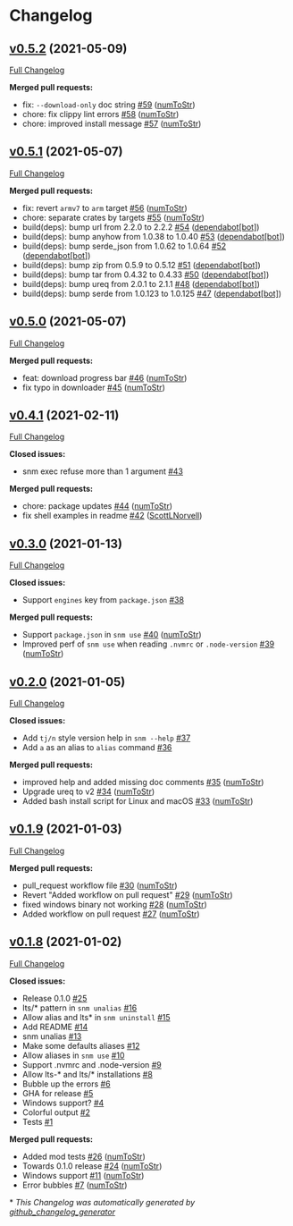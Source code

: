 # Changelog

## [v0.5.2](https://github.com/numtostr/snm/tree/v0.5.2) (2021-05-09)

[Full Changelog](https://github.com/numtostr/snm/compare/v0.5.1...v0.5.2)

**Merged pull requests:**

- fix: `--download-only` doc string [\#59](https://github.com/numToStr/snm/pull/59) ([numToStr](https://github.com/numToStr))
- chore: fix clippy lint errors [\#58](https://github.com/numToStr/snm/pull/58) ([numToStr](https://github.com/numToStr))
- chore: improved install message [\#57](https://github.com/numToStr/snm/pull/57) ([numToStr](https://github.com/numToStr))

## [v0.5.1](https://github.com/numtostr/snm/tree/v0.5.1) (2021-05-07)

[Full Changelog](https://github.com/numtostr/snm/compare/v0.5.0...v0.5.1)

**Merged pull requests:**

- fix: revert `armv7` to `arm` target [\#56](https://github.com/numToStr/snm/pull/56) ([numToStr](https://github.com/numToStr))
- chore: separate crates by targets [\#55](https://github.com/numToStr/snm/pull/55) ([numToStr](https://github.com/numToStr))
- build\(deps\): bump url from 2.2.0 to 2.2.2 [\#54](https://github.com/numToStr/snm/pull/54) ([dependabot[bot]](https://github.com/apps/dependabot))
- build\(deps\): bump anyhow from 1.0.38 to 1.0.40 [\#53](https://github.com/numToStr/snm/pull/53) ([dependabot[bot]](https://github.com/apps/dependabot))
- build\(deps\): bump serde\_json from 1.0.62 to 1.0.64 [\#52](https://github.com/numToStr/snm/pull/52) ([dependabot[bot]](https://github.com/apps/dependabot))
- build\(deps\): bump zip from 0.5.9 to 0.5.12 [\#51](https://github.com/numToStr/snm/pull/51) ([dependabot[bot]](https://github.com/apps/dependabot))
- build\(deps\): bump tar from 0.4.32 to 0.4.33 [\#50](https://github.com/numToStr/snm/pull/50) ([dependabot[bot]](https://github.com/apps/dependabot))
- build\(deps\): bump ureq from 2.0.1 to 2.1.1 [\#48](https://github.com/numToStr/snm/pull/48) ([dependabot[bot]](https://github.com/apps/dependabot))
- build\(deps\): bump serde from 1.0.123 to 1.0.125 [\#47](https://github.com/numToStr/snm/pull/47) ([dependabot[bot]](https://github.com/apps/dependabot))

## [v0.5.0](https://github.com/numtostr/snm/tree/v0.5.0) (2021-05-07)

[Full Changelog](https://github.com/numtostr/snm/compare/v0.4.1...v0.5.0)

**Merged pull requests:**

- feat: download progress bar [\#46](https://github.com/numToStr/snm/pull/46) ([numToStr](https://github.com/numToStr))
- fix typo in downloader [\#45](https://github.com/numToStr/snm/pull/45) ([numToStr](https://github.com/numToStr))

## [v0.4.1](https://github.com/numtostr/snm/tree/v0.4.1) (2021-02-11)

[Full Changelog](https://github.com/numtostr/snm/compare/v0.3.0...v0.4.1)

**Closed issues:**

- snm exec refuse more than 1 argument [\#43](https://github.com/numToStr/snm/issues/43)

**Merged pull requests:**

- chore: package updates [\#44](https://github.com/numToStr/snm/pull/44) ([numToStr](https://github.com/numToStr))
- fix shell examples in readme [\#42](https://github.com/numToStr/snm/pull/42) ([ScottLNorvell](https://github.com/ScottLNorvell))

## [v0.3.0](https://github.com/numtostr/snm/tree/v0.3.0) (2021-01-13)

[Full Changelog](https://github.com/numtostr/snm/compare/v0.2.0...v0.3.0)

**Closed issues:**

- Support `engines` key from `package.json` [\#38](https://github.com/numToStr/snm/issues/38)

**Merged pull requests:**

- Support `package.json` in `snm use` [\#40](https://github.com/numToStr/snm/pull/40) ([numToStr](https://github.com/numToStr))
- Improved perf of `snm use` when reading `.nvmrc` or `.node-version` [\#39](https://github.com/numToStr/snm/pull/39) ([numToStr](https://github.com/numToStr))

## [v0.2.0](https://github.com/numtostr/snm/tree/v0.2.0) (2021-01-05)

[Full Changelog](https://github.com/numtostr/snm/compare/v0.1.9...v0.2.0)

**Closed issues:**

- Add `tj/n` style version help in `snm --help` [\#37](https://github.com/numToStr/snm/issues/37)
- Add `a` as an alias to `alias` command [\#36](https://github.com/numToStr/snm/issues/36)

**Merged pull requests:**

- improved help and added missing doc comments [\#35](https://github.com/numToStr/snm/pull/35) ([numToStr](https://github.com/numToStr))
- Upgrade ureq to v2 [\#34](https://github.com/numToStr/snm/pull/34) ([numToStr](https://github.com/numToStr))
- Added bash install script for Linux and macOS [\#33](https://github.com/numToStr/snm/pull/33) ([numToStr](https://github.com/numToStr))

## [v0.1.9](https://github.com/numtostr/snm/tree/v0.1.9) (2021-01-03)

[Full Changelog](https://github.com/numtostr/snm/compare/v0.1.8...v0.1.9)

**Merged pull requests:**

- pull\_request workflow file [\#30](https://github.com/numToStr/snm/pull/30) ([numToStr](https://github.com/numToStr))
- Revert "Added workflow on pull request" [\#29](https://github.com/numToStr/snm/pull/29) ([numToStr](https://github.com/numToStr))
- fixed windows binary not working [\#28](https://github.com/numToStr/snm/pull/28) ([numToStr](https://github.com/numToStr))
- Added workflow on pull request [\#27](https://github.com/numToStr/snm/pull/27) ([numToStr](https://github.com/numToStr))

## [v0.1.8](https://github.com/numtostr/snm/tree/v0.1.8) (2021-01-02)

[Full Changelog](https://github.com/numtostr/snm/compare/e3cd4480038682a828a16a0e48f5f5bafe1b1684...v0.1.8)

**Closed issues:**

- Release 0.1.0 [\#25](https://github.com/numToStr/snm/issues/25)
- lts/\* pattern in `snm unalias` [\#16](https://github.com/numToStr/snm/issues/16)
- Allow alias and lts\* in `snm uninstall` [\#15](https://github.com/numToStr/snm/issues/15)
- Add README [\#14](https://github.com/numToStr/snm/issues/14)
- snm unalias [\#13](https://github.com/numToStr/snm/issues/13)
- Make some defaults aliases [\#12](https://github.com/numToStr/snm/issues/12)
- Allow aliases in `snm use` [\#10](https://github.com/numToStr/snm/issues/10)
- Support .nvmrc and .node-version [\#9](https://github.com/numToStr/snm/issues/9)
- Allow lts-\* and lts/\* installations [\#8](https://github.com/numToStr/snm/issues/8)
- Bubble up the errors [\#6](https://github.com/numToStr/snm/issues/6)
- GHA for release [\#5](https://github.com/numToStr/snm/issues/5)
- Windows support? [\#4](https://github.com/numToStr/snm/issues/4)
- Colorful output [\#2](https://github.com/numToStr/snm/issues/2)
- Tests [\#1](https://github.com/numToStr/snm/issues/1)

**Merged pull requests:**

- Added mod tests [\#26](https://github.com/numToStr/snm/pull/26) ([numToStr](https://github.com/numToStr))
- Towards 0.1.0 release [\#24](https://github.com/numToStr/snm/pull/24) ([numToStr](https://github.com/numToStr))
- Windows support [\#11](https://github.com/numToStr/snm/pull/11) ([numToStr](https://github.com/numToStr))
- Error bubbles [\#7](https://github.com/numToStr/snm/pull/7) ([numToStr](https://github.com/numToStr))



\* *This Changelog was automatically generated by [github_changelog_generator](https://github.com/github-changelog-generator/github-changelog-generator)*
